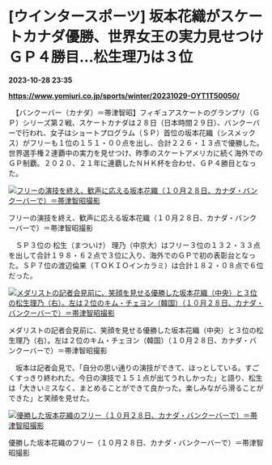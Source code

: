 # [ウインタースポーツ] 坂本花織がスケートカナダ優勝、世界女王の実力見せつけＧＰ４勝目…松生理乃は３位

**2023-10-28 23:35**

**https://www.yomiuri.co.jp/sports/winter/20231029-OYT1T50050/**

　【バンクーバー（カナダ）＝帯津智昭】フィギュアスケートのグランプリ（ＧＰ）シリーズ第２戦、スケートカナダは２８日（日本時間２９日）、バンクーバーで行われ、女子はショートプログラム（ＳＰ）首位の坂本花織（シスメックス）がフリーも１位の１５１・００点を出し、合計２２６・１３点で優勝した。世界選手権２連覇中の実力を見せつけ、昨季のスケートアメリカに続く海外でのＧＰ制覇。２０２０、２１年に連覇したＮＨＫ杯を合わせ、ＧＰ４勝目となった。

[![フリーの演技を終え、歓声に応える坂本花織（１０月２８日、カナダ・バンクーバーで）＝帯津智昭撮影](https://www.yomiuri.co.jp/media/2023/10/20231029-OYT1I50020-1.jpg)](https://www.yomiuri.co.jp/pluralphoto/20231029-OYT1I50020/)

フリーの演技を終え、歓声に応える坂本花織（１０月２８日、カナダ・バンクーバーで）＝帯津智昭撮影

　ＳＰ３位の 松生（まついけ） 理乃（中京大）はフリー３位の１３２・３３点を出して合計１９８・６２点で３位に入り、海外でのＧＰで初の表彰台となった。ＳＰ７位の渡辺倫果（ＴＯＫＩＯインカラミ）は合計１８２・０８点で６位だった。

[![メダリストの記者会見前に、笑顔を見せる優勝した坂本花織（中央）と３位の松生理乃（右）。左は２位のキム・チェヨン（韓国）（１０月２８日、カナダ・バンクーバーで）＝帯津智昭撮影](https://www.yomiuri.co.jp/media/2023/10/20231029-OYT1I50021-1.jpg)](https://www.yomiuri.co.jp/pluralphoto/20231029-OYT1I50021/)

メダリストの記者会見前に、笑顔を見せる優勝した坂本花織（中央）と３位の松生理乃（右）。左は２位のキム・チェヨン（韓国）（１０月２８日、カナダ・バンクーバーで）＝帯津智昭撮影

　坂本は記者会見で、「自分の思い通りの演技ができて、ほっとしている。すごくすっきり終われた。今日の演技で１５１点が出てうれしかった」と語り、松生は「大きいミスなく、まとめることができて良かった。楽しみながら滑ることができた」と笑顔を見せた。

[![優勝した坂本花織のフリー（１０月２８日、カナダ・バンクーバーで）＝帯津智昭撮影](https://www.yomiuri.co.jp/media/2023/10/20231029-OYT1I50022-1.jpg)](https://www.yomiuri.co.jp/pluralphoto/20231029-OYT1I50022/)

優勝した坂本花織のフリー（１０月２８日、カナダ・バンクーバーで）＝帯津智昭撮影